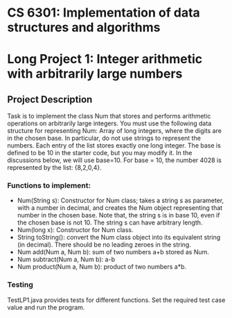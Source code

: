 # CS 6301: Implementation of data structures and algorithms  
# Long Project 1: Integer arithmetic with arbitrarily large numbers

## Project Description  
Task is to implement the class Num that stores and performs arithmetic operations on
arbitrarily large integers. You must use the following data structure for representing Num: Array
of long integers, where the digits are in the chosen base. In particular, do not use strings to
represent the numbers. Each entry of the list stores exactly one long integer. The base is defined
to be 10 in the starter code, but you may modify it. In the discussions below, we will use base=10. 
For base = 10, the number 4028 is represented by the list: {8,2,0,4}.

### Functions to implement:
- Num(String s): Constructor for Num class; takes a string s as parameter, with a number in
decimal, and creates the Num object representing that number in the chosen base. Note
that, the string s is in base 10, even if the chosen base is not 10. The string s can
have arbitrary length.
- Num(long x): Constructor for Num class.
- String toString(): convert the Num class object into its equivalent string (in decimal).
There should be no leading zeroes in the string.
- Num add(Num a, Num b): sum of two numbers a+b stored as Num.
- Num subtract(Num a, Num b): a-b
- Num product(Num a, Num b): product of two numbers a*b.

### Testing
TestLP1.java provides tests for different functions. Set the required test case value and run the program.
